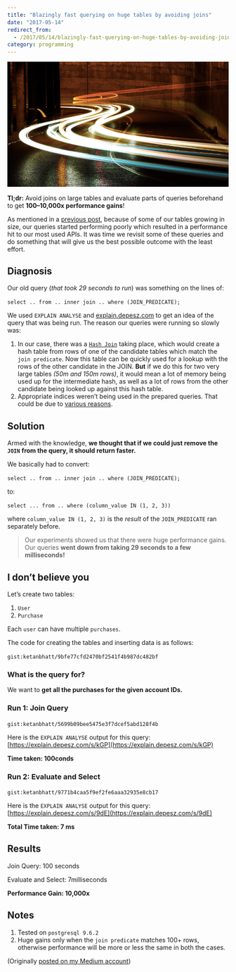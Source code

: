 ```yaml
---
title: "Blazingly fast querying on huge tables by avoiding joins"
date: "2017-05-14"
redirect_from:
  - /2017/05/14/blazingly-fast-querying-on-huge-tables-by-avoiding-joins/
category: programming
---
```


![Cover Image](./images/cover.png)

**Tl;dr:** Avoid joins on large tables and evaluate parts of queries beforehand to get **100–10,000x performance gains**!

As mentioned in a [previous post](http://ketanbhatt.com/2017/05/14/blazingly-fast-querying-on-huge-tables-by-avoiding-joins/), because of some of our tables growing in size, our queries started performing poorly which resulted in a performance hit to our most used APIs. It was time we revisit some of these queries and do something that will give us the best possible outcome with the least effort.

## Diagnosis

Our old query (_that took 29 seconds to run_) was something on the lines of:

`select .. from .. inner join .. where (JOIN_PREDICATE);`

We used `EXPLAIN ANALYSE` and [explain.depesz.com](https://explain.depesz.com) to get an idea of the query that was being run. The reason our queries were running so slowly was:

1. In our case, there was a [`Hash Join`](https://www.depesz.com/2013/05/09/explaining-the-unexplainable-part-3/#hash) taking place, which would create a hash table from rows of one of the candidate tables which match the `join predicate`. Now this table can be quickly used for a lookup with the rows of the other candidate in the JOIN. **But** if we do this for two very large tables _(50m and 150m rows)_, it would mean a lot of memory being used up for the intermediate hash, as well as a lot of rows from the other candidate being looked up against this hash table.
2. Appropriate indices weren’t being used in the prepared queries. That could be due to [various reasons](https://www.depesz.com/2010/09/09/why-is-my-index-not-being-used/).

## Solution

Armed with the knowledge, **we thought that if we could just remove the** **`JOIN`** **from the query, it should return faster.**

We basically had to convert:

`select .. from .. inner join .. where (JOIN_PREDICATE);`

to:

`select ... from .. where (column_value IN (1, 2, 3))`

where `column_value IN (1, 2, 3)` is the _result_ of the `JOIN_PREDICATE` ran separately before.

> Our experiments showed us that there were huge performance gains. Our queries **went down from taking 29 seconds to a few milliseconds!**

## I don’t believe you

Let’s create two tables:

1. `User`
2. `Purchase`

Each `user` can have multiple `purchases`.

The code for creating the tables and inserting data is as follows:

`gist:ketanbhatt/9bfe77cfd2470bf2541f4b987dc482bf`

### What is the query for?

We want to **get all the purchases for the given account IDs.**

### Run 1: Join Query

`gist:ketanbhatt/5699b09bee5475e3f7dcef5abd128f4b`

Here is the `EXPLAIN ANALYSE` output for this query: [https://explain.depesz.com/s/kGP](https://explain.depesz.com/s/kGP)

**Time taken: 100conds**

### Run 2: Evaluate and Select

`gist:ketanbhatt/9771b4caa5f9ef2fe6aaa32935e8cb17`

Here is the `EXPLAIN ANALYSE` output for this query: [https://explain.depesz.com/s/9dE](https://explain.depesz.com/s/9dE)

**Total Time taken: 7 ms**

## Results

Join Query: 100 seconds

Evaluate and Select: 7milliseconds

**Performance Gain: 10,000x**

## Notes

1. Tested on `postgresql 9.6.2`
2. Huge gains only when the `join predicate` matches 100+ rows, otherwise performance will be more or less the same in both the cases.

(Originally [posted on my Medium account](https://medium.com/squad-engineering/blazingly-fast-querying-on-huge-tables-by-avoiding-joins-5be0fca2f523))
